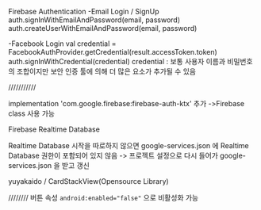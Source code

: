 Firebase Authentication
-Email Login / SignUp
auth.signInWithEmailAndPassword(email, password)
auth.createUserWithEmailAndPassword(email, password)

-Facebook Login
val credential = FacebookAuthProvider.getCredential(result.accessToken.token)
auth.signInWithCredential(credential)
credential : 보통 사용자 이름과 비밀번호의 조합이지만 보안 인증 툴에 의해 더 많은 요소가 추가될 수 있음





///////////


implementation 'com.google.firebase:firebase-auth-ktx' 추가
->Firebase class 사용 가능




Firebase Realtime Database

Realtime Database 시작을 따로하지 않으면 google-services.json 에 Realtime Database 권한이 포함되어 있지 않음
-> 프로젝트 설정으로 다시 들어가 google-services.json 을 받고 갱신







yuyakaido / CardStackView(Opensource Library)



////////
버튼 속성 `android:enabled="false"` 으로 비활성화 가능


